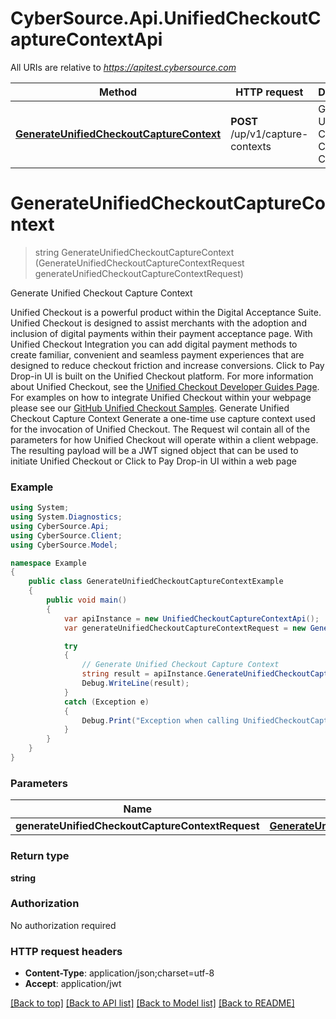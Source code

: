 # CyberSource.Api.UnifiedCheckoutCaptureContextApi

All URIs are relative to *https://apitest.cybersource.com*

Method | HTTP request | Description
------------- | ------------- | -------------
[**GenerateUnifiedCheckoutCaptureContext**](UnifiedCheckoutCaptureContextApi.md#generateunifiedcheckoutcapturecontext) | **POST** /up/v1/capture-contexts | Generate Unified Checkout Capture Context


<a name="generateunifiedcheckoutcapturecontext"></a>
# **GenerateUnifiedCheckoutCaptureContext**
> string GenerateUnifiedCheckoutCaptureContext (GenerateUnifiedCheckoutCaptureContextRequest generateUnifiedCheckoutCaptureContextRequest)

Generate Unified Checkout Capture Context

Unified Checkout is a powerful product within the Digital Acceptance Suite. Unified Checkout is designed to assist merchants with the adoption and inclusion of digital payments within their payment acceptance page. With Unified Checkout Integration you can add digital payment methods to create familiar, convenient and seamless payment experiences that are designed to reduce checkout friction and increase conversions. Click to Pay Drop-in UI is built on the Unified Checkout platform. For more information about Unified Checkout, see the [Unified Checkout Developer Guides Page](https://developer.cybersource.com/docs/cybs/en-us/unified-checkout/developer/all/rest/unified-checkout/uc-intro.html). For examples on how to integrate Unified Checkout within your webpage please see our [GitHub Unified Checkout Samples](https://github.com/CyberSource/cybersource-unified-checkout-sample-java). Generate Unified Checkout Capture Context Generate a one-time use capture context used for the invocation of Unified Checkout. The Request wil contain all of the parameters for how Unified Checkout will operate within a client webpage. The resulting payload will be a JWT signed object that can be used to initiate Unified Checkout or Click to Pay Drop-in UI within a web page

### Example
```csharp
using System;
using System.Diagnostics;
using CyberSource.Api;
using CyberSource.Client;
using CyberSource.Model;

namespace Example
{
    public class GenerateUnifiedCheckoutCaptureContextExample
    {
        public void main()
        {
            var apiInstance = new UnifiedCheckoutCaptureContextApi();
            var generateUnifiedCheckoutCaptureContextRequest = new GenerateUnifiedCheckoutCaptureContextRequest(); // GenerateUnifiedCheckoutCaptureContextRequest | 

            try
            {
                // Generate Unified Checkout Capture Context
                string result = apiInstance.GenerateUnifiedCheckoutCaptureContext(generateUnifiedCheckoutCaptureContextRequest);
                Debug.WriteLine(result);
            }
            catch (Exception e)
            {
                Debug.Print("Exception when calling UnifiedCheckoutCaptureContextApi.GenerateUnifiedCheckoutCaptureContext: " + e.Message );
            }
        }
    }
}
```

### Parameters

Name | Type | Description  | Notes
------------- | ------------- | ------------- | -------------
 **generateUnifiedCheckoutCaptureContextRequest** | [**GenerateUnifiedCheckoutCaptureContextRequest**](GenerateUnifiedCheckoutCaptureContextRequest.md)|  | 

### Return type

**string**

### Authorization

No authorization required

### HTTP request headers

 - **Content-Type**: application/json;charset=utf-8
 - **Accept**: application/jwt

[[Back to top]](#) [[Back to API list]](../README.md#documentation-for-api-endpoints) [[Back to Model list]](../README.md#documentation-for-models) [[Back to README]](../README.md)

